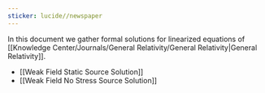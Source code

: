 ```yaml
---
sticker: lucide//newspaper
---
```

In this document we gather formal solutions for linearized equations of [[Knowledge Center/Journals/General Relativity/General Relativity|General Relativity]].

- [[Weak Field Static Source Solution]]
- [[Weak Field No Stress Source Solution]]
